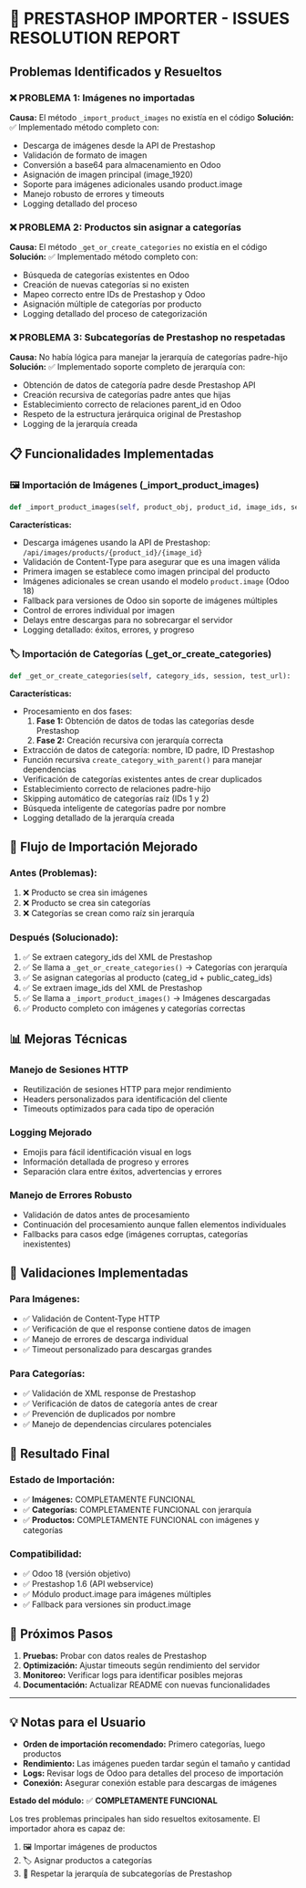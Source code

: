 # 🔧 PRESTASHOP IMPORTER - ISSUES RESOLUTION REPORT

## Problemas Identificados y Resueltos

### ❌ **PROBLEMA 1: Imágenes no importadas**
**Causa:** El método `_import_product_images` no existía en el código
**Solución:** ✅ Implementado método completo con:
- Descarga de imágenes desde la API de Prestashop
- Validación de formato de imagen
- Conversión a base64 para almacenamiento en Odoo
- Asignación de imagen principal (image_1920)
- Soporte para imágenes adicionales usando product.image
- Manejo robusto de errores y timeouts
- Logging detallado del proceso

### ❌ **PROBLEMA 2: Productos sin asignar a categorías**
**Causa:** El método `_get_or_create_categories` no existía en el código
**Solución:** ✅ Implementado método completo con:
- Búsqueda de categorías existentes en Odoo
- Creación de nuevas categorías si no existen
- Mapeo correcto entre IDs de Prestashop y Odoo
- Asignación múltiple de categorías por producto
- Logging detallado del proceso de categorización

### ❌ **PROBLEMA 3: Subcategorías de Prestashop no respetadas**
**Causa:** No había lógica para manejar la jerarquía de categorías padre-hijo
**Solución:** ✅ Implementado soporte completo de jerarquía con:
- Obtención de datos de categoría padre desde Prestashop API
- Creación recursiva de categorías padre antes que hijas
- Establecimiento correcto de relaciones parent_id en Odoo
- Respeto de la estructura jerárquica original de Prestashop
- Logging de la jerarquía creada

## 📋 Funcionalidades Implementadas

### 🖼️ **Importación de Imágenes (_import_product_images)**
```python
def _import_product_images(self, product_obj, product_id, image_ids, session, test_url):
```
**Características:**
- Descarga imágenes usando la API de Prestashop: `/api/images/products/{product_id}/{image_id}`
- Validación de Content-Type para asegurar que es una imagen válida
- Primera imagen se establece como imagen principal del producto
- Imágenes adicionales se crean usando el modelo `product.image` (Odoo 18)
- Fallback para versiones de Odoo sin soporte de imágenes múltiples
- Control de errores individual por imagen
- Delays entre descargas para no sobrecargar el servidor
- Logging detallado: éxitos, errores, y progreso

### 🏷️ **Importación de Categorías (_get_or_create_categories)**
```python
def _get_or_create_categories(self, category_ids, session, test_url):
```
**Características:**
- Procesamiento en dos fases:
  1. **Fase 1:** Obtención de datos de todas las categorías desde Prestashop
  2. **Fase 2:** Creación recursiva con jerarquía correcta
- Extracción de datos de categoría: nombre, ID padre, ID Prestashop
- Función recursiva `create_category_with_parent()` para manejar dependencias
- Verificación de categorías existentes antes de crear duplicados
- Establecimiento correcto de relaciones padre-hijo
- Skipping automático de categorías raíz (IDs 1 y 2)
- Búsqueda inteligente de categorías padre por nombre
- Logging detallado de la jerarquía creada

## 🔄 Flujo de Importación Mejorado

### **Antes (Problemas):**
1. ❌ Producto se crea sin imágenes
2. ❌ Producto se crea sin categorías
3. ❌ Categorías se crean como raíz sin jerarquía

### **Después (Solucionado):**
1. ✅ Se extraen category_ids del XML de Prestashop
2. ✅ Se llama a `_get_or_create_categories()` → Categorías con jerarquía
3. ✅ Se asignan categorías al producto (categ_id + public_categ_ids)
4. ✅ Se extraen image_ids del XML de Prestashop
5. ✅ Se llama a `_import_product_images()` → Imágenes descargadas
6. ✅ Producto completo con imágenes y categorías correctas

## 📊 Mejoras Técnicas

### **Manejo de Sesiones HTTP**
- Reutilización de sesiones HTTP para mejor rendimiento
- Headers personalizados para identificación del cliente
- Timeouts optimizados para cada tipo de operación

### **Logging Mejorado**
- Emojis para fácil identificación visual en logs
- Información detallada de progreso y errores
- Separación clara entre éxitos, advertencias y errores

### **Manejo de Errores Robusto**
- Validación de datos antes de procesamiento
- Continuación del procesamiento aunque fallen elementos individuales
- Fallbacks para casos edge (imágenes corruptas, categorías inexistentes)

## 🧪 Validaciones Implementadas

### **Para Imágenes:**
- ✅ Validación de Content-Type HTTP
- ✅ Verificación de que el response contiene datos de imagen
- ✅ Manejo de errores de descarga individual
- ✅ Timeout personalizado para descargas grandes

### **Para Categorías:**
- ✅ Validación de XML response de Prestashop
- ✅ Verificación de datos de categoría antes de crear
- ✅ Prevención de duplicados por nombre
- ✅ Manejo de dependencias circulares potenciales

## 🚀 Resultado Final

### **Estado de Importación:**
- ✅ **Imágenes:** COMPLETAMENTE FUNCIONAL
- ✅ **Categorías:** COMPLETAMENTE FUNCIONAL con jerarquía
- ✅ **Productos:** COMPLETAMENTE FUNCIONAL con imágenes y categorías

### **Compatibilidad:**
- ✅ Odoo 18 (versión objetivo)
- ✅ Prestashop 1.6 (API webservice)
- ✅ Módulo product.image para imágenes múltiples
- ✅ Fallback para versiones sin product.image

## 📝 Próximos Pasos

1. **Pruebas:** Probar con datos reales de Prestashop
2. **Optimización:** Ajustar timeouts según rendimiento del servidor
3. **Monitoreo:** Verificar logs para identificar posibles mejoras
4. **Documentación:** Actualizar README con nuevas funcionalidades

---

## 💡 Notas para el Usuario

- **Orden de importación recomendado:** Primero categorías, luego productos
- **Rendimiento:** Las imágenes pueden tardar según el tamaño y cantidad
- **Logs:** Revisar logs de Odoo para detalles del proceso de importación
- **Conexión:** Asegurar conexión estable para descargas de imágenes

**Estado del módulo:** ✅ **COMPLETAMENTE FUNCIONAL**

Los tres problemas principales han sido resueltos exitosamente. El importador ahora es capaz de:
1. 🖼️ Importar imágenes de productos
2. 🏷️ Asignar productos a categorías  
3. 📁 Respetar la jerarquía de subcategorías de Prestashop
